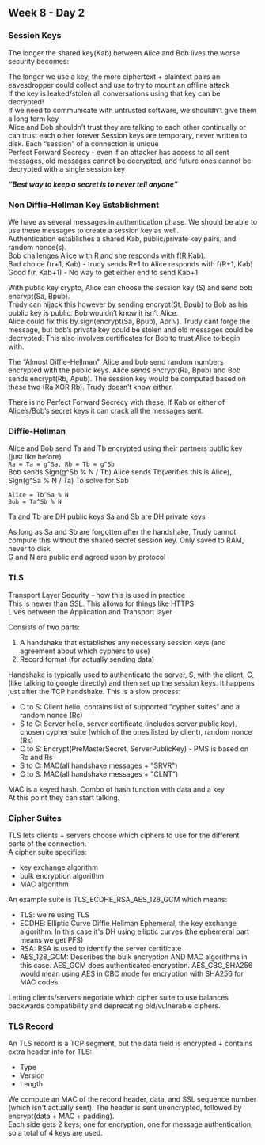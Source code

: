 ## Week 8 - Day 2
### Session Keys
The longer the shared key(Kab) between Alice and Bob lives the worse security becomes:

The longer we use a key, the more ciphertext + plaintext pairs an eavesdropper could collect and use to try to mount an offline attack  
If the key is leaked/stolen all conversations using that key can be decrypted!  
If we need to communicate with untrusted software, we shouldn't give them a long term key  
Alice and Bob shouldn’t trust they are talking to each other continually or can trust each other forever
Session keys are temporary, never written to disk. Each “session” of a connection is unique  
Perfect Forward Secrecy - even if an attacker has access to all sent messages, old messages cannot be decrypted, and future ones cannot be decrypted with a single session key

***“Best way to keep a secret is to never tell anyone”***

### Non Diffie-Hellman Key Establishment
We have as several messages in authentication phase. We should be able to use these messages to create a session key as well.  
Authentication establishes a shared Kab, public/private key pairs, and random nonce(s).  
Bob challenges Alice with R and she responds with f(R,Kab).  
Bad choice f(r+1, Kab) - trudy sends R+1 to Alice responds with f(R+1, Kab)  
Good f(r, Kab+1) - No way to get either end to send Kab+1  

With public key crypto, Alice can choose the session key (S) and send bob encrypt(Sa, Bpub).  
Trudy can hijack this however by sending encrypt(St, Bpub) to Bob as his public key is public. Bob wouldn’t know it isn’t Alice.  
Alice could fix this by sign(encrypt(Sa, Bpub), Apriv). Trudy cant forge the message, but bob’s private key could be stolen and old messages could be decrypted. This also involves certificates for Bob to trust Alice to begin with.

The “Almost Diffie-Hellman”. Alice and bob send random numbers encrypted  with the public keys. Alice sends encrypt(Ra, Bpub) and Bob sends encrypt(Rb, Apub). The session key would be computed based on these two (Ra XOR Rb). Trudy doesn’t know either. 

There is no Perfect Forward Secrecy with these. If Kab or either of Alice’s/Bob’s secret keys it can crack all the messages sent. 

### Diffie-Hellman
Alice and Bob send Ta and Tb encrypted using their partners public key (just like before)  
```Ra = Ta = g^Sa, Rb = Tb = g^Sb```  
Bob sends  Sign(g^Sb % N / Tb)
Alice sends Tb(verifies this is Alice), Sign(g^Sa % N / Ta)
To solve for Sab

```
Alice = Tb^Sa % N
Bob = Ta^Sb % N
```
Ta and Tb are DH public keys
Sa and Sb are DH private keys

As long as Sa and Sb are forgotten after the handshake, Trudy cannot compute this without the shared secret session key. Only saved to RAM, never to disk  
G and N are public and agreed upon by protocol

### TLS
Transport Layer Security - how this is used in practice  
This is newer than SSL. This allows for things like HTTPS  
Lives between the Application and Transport layer

Consists of two parts:
 
1. A handshake that establishes any necessary session keys (and agreement about which cyphers to use)
2. Record format (for actually sending data)

Handshake is typically used to authenticate the server, S, with the client, C, (like talking to google directly) and then set up the session keys. It happens just after the TCP handshake. This is a slow process:

* C to S: Client hello, contains list of supported "cypher suites" and a random nonce (Rc)
* S to C: Server hello, server certificate (includes server public key), chosen cypher suite (which of the ones listed by client), random nonce (Rs)
* C to S: Encrypt(PreMasterSecret, ServerPublicKey) - PMS is based on Rc and Rs
* S to C: MAC(all handshake messages + "SRVR")
* C to S: MAC(all handshake messages + "CLNT”)

MAC is a keyed hash. Combo of hash function with data and a key  
At this point they can start talking. 

### Cipher Suites
TLS lets clients + servers choose which ciphers to use for the different parts of the connection.  
A cipher suite specifies: 

* key exchange algorithm
* bulk encryption algorithm
* MAC algorithm

An example suite is TLS_ECDHE_RSA_AES_128_GCM which means:

* TLS: we're using TLS
* ECDHE: Elliptic Curve Diffie Hellman Ephemeral, the key exchange algorithm. In this case it's DH using elliptic curves (the ephemeral part means we get PFS)
* RSA: RSA is used to identify the server certificate
* AES_128_GCM: Describes the bulk encryption AND MAC algorithms in this case. AES_GCM does authenticated encryption. AES_CBC_SHA256 would mean using AES in CBC mode for encryption with SHA256 for MAC codes.

Letting clients/servers negotiate which cipher suite to use balances backwards compatibility and deprecating old/vulnerable ciphers.

### TLS Record
An TLS record is a TCP segment, but the data field is encrypted + contains extra header info for TLS:

* Type
* Version
* Length

We compute an MAC of the record header, data, and SSL sequence number (which isn't actually sent). The header is sent unencrypted, followed by encrypt(data + MAC + padding).  
Each side gets 2 keys, one for encryption, one for message authentication, so a total of 4 keys are used.